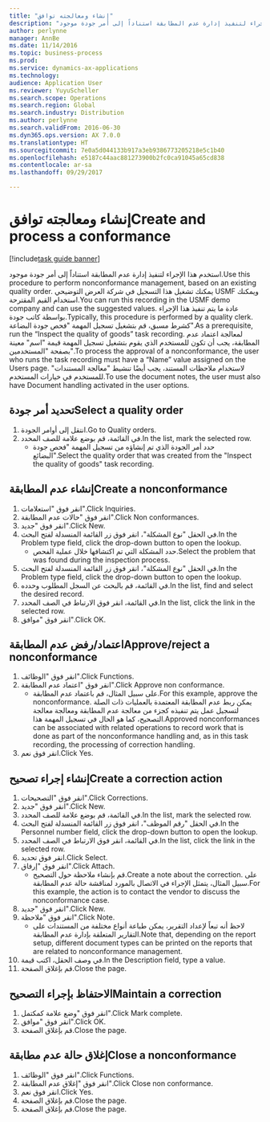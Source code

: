 ```yaml
---
title: "إنشاء ومعالجته توافق"
description: "استخدم هذا الإجراء لتنفيذ إدارة عدم المطابقة استناداً إلى أمر جودة موجود."
author: perlynne
manager: AnnBe
ms.date: 11/14/2016
ms.topic: business-process
ms.prod: 
ms.service: dynamics-ax-applications
ms.technology: 
audience: Application User
ms.reviewer: YuyuScheller
ms.search.scope: Operations
ms.search.region: Global
ms.search.industry: Distribution
ms.author: perlynne
ms.search.validFrom: 2016-06-30
ms.dyn365.ops.version: AX 7.0.0
ms.translationtype: HT
ms.sourcegitcommit: 7e0a5d044133b917a3eb9386773205218e5c1b40
ms.openlocfilehash: e5187c44aac881273900b2fc0ca91045a65cd838
ms.contentlocale: ar-sa
ms.lasthandoff: 09/29/2017

---
```

# <a name="create-and-process-a-conformance"></a><span data-ttu-id="3fb76-103">إنشاء ومعالجته توافق</span><span class="sxs-lookup"><span data-stu-id="3fb76-103">Create and process a conformance</span></span>

[!include[task guide banner](../../includes/task-guide-banner.md)]

<span data-ttu-id="3fb76-104">استخدم هذا الإجراء لتنفيذ إدارة عدم المطابقة استناداً إلى أمر جودة موجود.</span><span class="sxs-lookup"><span data-stu-id="3fb76-104">Use this procedure to perform nonconformance management, based on an existing quality order.</span></span> <span data-ttu-id="3fb76-105">يمكنك تشغيل هذا التسجيل في شركة العرض التوضيحي USMF ويمكنك استخدام القيم المقترحة.</span><span class="sxs-lookup"><span data-stu-id="3fb76-105">You can run this recording in the USMF demo company and can use the suggested values.</span></span> <span data-ttu-id="3fb76-106">عادة ما يتم تنفيذ هذا الإجراء بواسطة كاتب جودة.</span><span class="sxs-lookup"><span data-stu-id="3fb76-106">Typically, this procedure is performed by a quality clerk.</span></span>  <span data-ttu-id="3fb76-107">كشرط مسبق، قم بتشغيل تسجيل المهمة "فحص جودة البضاعة".</span><span class="sxs-lookup"><span data-stu-id="3fb76-107">As a prerequisite, run the “Inspect the quality of goods” task recording.</span></span> <span data-ttu-id="3fb76-108">لمعالجة اعتماد عدم المطابقة، يجب أن تكون للمستخدم الذي يقوم بتشغيل تسجيل المهمة قيمة "اسم" معينة بصفحة "المستخدمين".</span><span class="sxs-lookup"><span data-stu-id="3fb76-108">To process the approval of a nonconformance, the user who runs the task recording must have a “Name” value assigned on the Users page.</span></span> <span data-ttu-id="3fb76-109">لاستخدام ملاحظات المستند، يجب أيضًا تنشيط "معالجة المستندات" للمستخدم في خيارات المستخدم.</span><span class="sxs-lookup"><span data-stu-id="3fb76-109">To use the document notes, the user must also have Document handling activated in the user options.</span></span>


## <a name="select-a-quality-order"></a><span data-ttu-id="3fb76-110">تحديد أمر جودة</span><span class="sxs-lookup"><span data-stu-id="3fb76-110">Select a quality order</span></span>
1. <span data-ttu-id="3fb76-111">انتقل إلى أوامر الجودة.</span><span class="sxs-lookup"><span data-stu-id="3fb76-111">Go to Quality orders.</span></span>
2. <span data-ttu-id="3fb76-112">في القائمة، قم بوضع علامة للصف المحدد.</span><span class="sxs-lookup"><span data-stu-id="3fb76-112">In the list, mark the selected row.</span></span>
    * <span data-ttu-id="3fb76-113">حدد أمر الجودة الذي تم إنشاؤه من تسجيل المهمة "فحص جودة البضائع".</span><span class="sxs-lookup"><span data-stu-id="3fb76-113">Select the quality order that was created from the "Inspect the quality of goods" task recording.</span></span>  

## <a name="create-a-nonconformance"></a><span data-ttu-id="3fb76-114">إنشاء عدم المطابقة</span><span class="sxs-lookup"><span data-stu-id="3fb76-114">Create a nonconformance</span></span>
1. <span data-ttu-id="3fb76-115">انقر فوق "استعلامات".</span><span class="sxs-lookup"><span data-stu-id="3fb76-115">Click Inquiries.</span></span>
2. <span data-ttu-id="3fb76-116">انقر فوق "حالات عدم المطابقة".</span><span class="sxs-lookup"><span data-stu-id="3fb76-116">Click Non conformances.</span></span>
3. <span data-ttu-id="3fb76-117">انقر فوق "جديد".</span><span class="sxs-lookup"><span data-stu-id="3fb76-117">Click New.</span></span>
4. <span data-ttu-id="3fb76-118">في الحقل "نوع المشكلة"، انقر فوق زر القائمة المنسدلة لفتح البحث.</span><span class="sxs-lookup"><span data-stu-id="3fb76-118">In the Problem type field, click the drop-down button to open the lookup.</span></span>
    * <span data-ttu-id="3fb76-119">حدد المشكلة التي تم اكتشافها خلال عملية الفحص.</span><span class="sxs-lookup"><span data-stu-id="3fb76-119">Select the problem that was found during the inspection process.</span></span>  
5. <span data-ttu-id="3fb76-120">في الحقل "نوع المشكلة"، انقر فوق زر القائمة المنسدلة لفتح البحث.</span><span class="sxs-lookup"><span data-stu-id="3fb76-120">In the Problem type field, click the drop-down button to open the lookup.</span></span>
6. <span data-ttu-id="3fb76-121">في القائمة، قم بالبحث عن السجل المطلوب وحدده.</span><span class="sxs-lookup"><span data-stu-id="3fb76-121">In the list, find and select the desired record.</span></span>
7. <span data-ttu-id="3fb76-122">في القائمة، انقر فوق الارتباط في الصف المحدد.</span><span class="sxs-lookup"><span data-stu-id="3fb76-122">In the list, click the link in the selected row.</span></span>
8. <span data-ttu-id="3fb76-123">انقر فوق "موافق".</span><span class="sxs-lookup"><span data-stu-id="3fb76-123">Click OK.</span></span>

## <a name="approvereject-a-nonconformance"></a><span data-ttu-id="3fb76-124">اعتماد/رفض عدم المطابقة</span><span class="sxs-lookup"><span data-stu-id="3fb76-124">Approve/reject a nonconformance</span></span>
1. <span data-ttu-id="3fb76-125">انقر فوق "الوظائف".</span><span class="sxs-lookup"><span data-stu-id="3fb76-125">Click Functions.</span></span>
2. <span data-ttu-id="3fb76-126">انقر فوق "اعتماد عدم المطابقة".</span><span class="sxs-lookup"><span data-stu-id="3fb76-126">Click Approve non conformance.</span></span>
    * <span data-ttu-id="3fb76-127">على سبيل المثال، قم باعتماد عدم المطابقة.</span><span class="sxs-lookup"><span data-stu-id="3fb76-127">For this example, approve the nonconformance.</span></span> <span data-ttu-id="3fb76-128">يمكن ربط عدم المطابقة المعتمدة بالعمليات ذات الصلة لتسجيل عمل يتم تنفيذه كجزء من معالجة عدم المطابقة ومعالجة معالجة التصحيح، كما هو الحال في تسجيل المهمة هذا.</span><span class="sxs-lookup"><span data-stu-id="3fb76-128">Approved nonconformances can be associated with related operations to record work that is done as part of the nonconformance handling and, as in this task recording, the processing of correction handling.</span></span>  
3. <span data-ttu-id="3fb76-129">انقر فوق نعم.</span><span class="sxs-lookup"><span data-stu-id="3fb76-129">Click Yes.</span></span>

## <a name="create-a-correction-action"></a><span data-ttu-id="3fb76-130">إنشاء إجراء تصحيح</span><span class="sxs-lookup"><span data-stu-id="3fb76-130">Create a correction action</span></span>
1. <span data-ttu-id="3fb76-131">انقر فوق "التصحيحات".</span><span class="sxs-lookup"><span data-stu-id="3fb76-131">Click Corrections.</span></span>
2. <span data-ttu-id="3fb76-132">انقر فوق "جديد".</span><span class="sxs-lookup"><span data-stu-id="3fb76-132">Click New.</span></span>
3. <span data-ttu-id="3fb76-133">في القائمة، قم بوضع علامة للصف المحدد.</span><span class="sxs-lookup"><span data-stu-id="3fb76-133">In the list, mark the selected row.</span></span>
4. <span data-ttu-id="3fb76-134">في الحقل "رقم الموظف"، انقر فوق زر القائمة المنسدلة لفتح البحث.</span><span class="sxs-lookup"><span data-stu-id="3fb76-134">In the Personnel number field, click the drop-down button to open the lookup.</span></span>
5. <span data-ttu-id="3fb76-135">في القائمة، انقر فوق الارتباط في الصف المحدد.</span><span class="sxs-lookup"><span data-stu-id="3fb76-135">In the list, click the link in the selected row.</span></span>
6. <span data-ttu-id="3fb76-136">انقر فوق تحديد.</span><span class="sxs-lookup"><span data-stu-id="3fb76-136">Click Select.</span></span>
7. <span data-ttu-id="3fb76-137">انقر فوق "إرفاق".</span><span class="sxs-lookup"><span data-stu-id="3fb76-137">Click Attach.</span></span>
    * <span data-ttu-id="3fb76-138">قم بإنشاء ملاحظة حول التصحيح.</span><span class="sxs-lookup"><span data-stu-id="3fb76-138">Create a note about the correction.</span></span> <span data-ttu-id="3fb76-139">على سبيل المثال، يتمثل الإجراء في الاتصال بالمورد لمناقشة حالة عدم المطابقة.</span><span class="sxs-lookup"><span data-stu-id="3fb76-139">For this example, the action is to contact the vendor to discuss the nonconformance case.</span></span>  
8. <span data-ttu-id="3fb76-140">انقر فوق "جديد".</span><span class="sxs-lookup"><span data-stu-id="3fb76-140">Click New.</span></span>
9. <span data-ttu-id="3fb76-141">انقر فوق "ملاحظة".</span><span class="sxs-lookup"><span data-stu-id="3fb76-141">Click Note.</span></span>
    * <span data-ttu-id="3fb76-142">لاحظ أنه تبعاً لإعداد التقرير، يمكن طباعة أنواع مختلفة من المستندات على التقارير المتعلقة بإدارة عدم المطابقة.</span><span class="sxs-lookup"><span data-stu-id="3fb76-142">Note that, depending on the report setup, different document types can be printed on the reports that are related to nonconformance management.</span></span>  
10. <span data-ttu-id="3fb76-143">في وصف الحقل، اكتب قيمة.</span><span class="sxs-lookup"><span data-stu-id="3fb76-143">In the Description field, type a value.</span></span>
11. <span data-ttu-id="3fb76-144">قم بإغلاق الصفحة.</span><span class="sxs-lookup"><span data-stu-id="3fb76-144">Close the page.</span></span>

## <a name="maintain-a-correction"></a><span data-ttu-id="3fb76-145">الاحتفاظ بإجراء التصحيح</span><span class="sxs-lookup"><span data-stu-id="3fb76-145">Maintain a correction</span></span>
1. <span data-ttu-id="3fb76-146">انقر فوق "وضع علامة كمكتمل".</span><span class="sxs-lookup"><span data-stu-id="3fb76-146">Click Mark complete.</span></span>
2. <span data-ttu-id="3fb76-147">انقر فوق "موافق".</span><span class="sxs-lookup"><span data-stu-id="3fb76-147">Click OK.</span></span>
3. <span data-ttu-id="3fb76-148">قم بإغلاق الصفحة.</span><span class="sxs-lookup"><span data-stu-id="3fb76-148">Close the page.</span></span>

## <a name="close-a-nonconformance"></a><span data-ttu-id="3fb76-149">إغلاق حالة عدم مطابقة</span><span class="sxs-lookup"><span data-stu-id="3fb76-149">Close a nonconformance</span></span>
1. <span data-ttu-id="3fb76-150">انقر فوق "الوظائف".</span><span class="sxs-lookup"><span data-stu-id="3fb76-150">Click Functions.</span></span>
2. <span data-ttu-id="3fb76-151">انقر فوق "إغلاق عدم المطابقة".</span><span class="sxs-lookup"><span data-stu-id="3fb76-151">Click Close non conformance.</span></span>
3. <span data-ttu-id="3fb76-152">انقر فوق نعم.</span><span class="sxs-lookup"><span data-stu-id="3fb76-152">Click Yes.</span></span>
4. <span data-ttu-id="3fb76-153">قم بإغلاق الصفحة.</span><span class="sxs-lookup"><span data-stu-id="3fb76-153">Close the page.</span></span>
5. <span data-ttu-id="3fb76-154">قم بإغلاق الصفحة.</span><span class="sxs-lookup"><span data-stu-id="3fb76-154">Close the page.</span></span>

